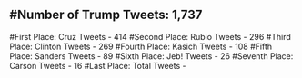 #Number of Trump Tweets: 1,737
---
#First Place: Cruz Tweets - 414
#Second Place: Rubio Tweets - 296
#Third Place: Clinton Tweets - 269
#Fourth Place: Kasich Tweets - 108
#Fifth Place: Sanders Tweets - 89
#Sixth Place: Jeb! Tweets - 26
#Seventh Place: Carson Tweets - 16
#Last Place: Total Tweets -  
